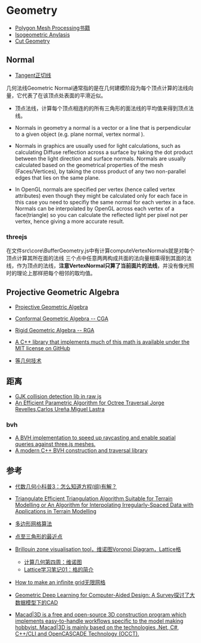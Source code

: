 # Geometry

- [Polygon Mesh Processing书籍](/cg/mesh/PolygonMeshProcessing.md)
- [Isogeometric Anylasis](/cg/mesh/IsogeometricAnylasis.md)
- [Cut Geometry](/cg/mesh/cut.geometry.md)


## Normal

- [Tangent正切线](/cg/mesh/tangnent.md)

几何法线Geometric Normal通常指的是在几何建模阶段为每个顶点计算的法线向量，它代表了在该顶点处表面的平滑近似。

- 顶点法线，计算每个顶点相连的的所有三角形的面法线的平均值来得到顶点法线。    

- Normals in geometry a normal is a vector or a line that is perpendicular to a given object (e.g. plane normal, vertex normal ). 
- Normals in graphics are usually used for light calculations, such as calculating Diffuse reflection across a surface by taking the dot product between the light direction and surface normals. Normals are usually calculated based on the geometrical properties of the mesh (Faces/Vertices), by taking the cross product of any two non-parallel edges that lies on the same plane.
- In OpenGL normals are specified per vertex (hence called vertex attributes) even though they might be calculated only for each face in this case you need to specifiy the same normal for each vertex in a face. Normals can be interpolated by OpenGL across each vertex of a face(triangle) so you can calculate the reflected light per pixel not per vertex, hence giving a more accurate result.



### threejs

在文件src\core\BufferGeometry.js中有计算computeVertexNormals就是对每个顶点计算其所在面的法线
三个点中任意两两构成共面的法向量相乘得到其面的法线，作为顶点的法线，**注意VertexNormal只算了当前面片的法线**，并没有像光照时的理论上那样把每个相邻的取均值。

## Projective Geometric Algebra

- [Projective Geometric Algebra](http://projectivegeometricalgebra.org/)    
- [Conformal Geometric Algebra -- CGA](https://conformalgeometricalgebra.org/wiki/index.php?title=Main_Page)
- [Rigid Geometric Algebra -- RGA](https://rigidgeometricalgebra.org/wiki/index.php?title=Main_Page)
- [A C++ library that implements much of this math is available under the MIT license on GitHub](https://github.com/EricLengyel/Terathon-Math-Library)

- [等几何技术](/cg/mesh/isogeometric.md)

## 距离

- [GJK collision detection lib in raw js ](https://github.com/guilledk/gjk-js)
- [An Efficient Parametric Algorithm for Octree Traversal Jorge Revelles,Carlos Ureña,Miguel Lastra](https://static.aminer.org/pdf/PDF/000/672/942/an_efficient_parametric_algorithm_for_octree_traversal.pdf)

### bvh

- [A BVH implementation to speed up raycasting and enable spatial queries against three.js meshes. ](https://github.com/gkjohnson/three-mesh-bvh)
- [A modern C++ BVH construction and traversal library ](https://github.com/madmann91/bvh)


## 参考

- [代数几何小科普3：怎么知道方程(组)有解？ ](https://blog.sciencenet.cn/blog-1646100-818073.html)
- [Triangulate Efficient Triangulation Algorithm Suitable for Terrain Modelling or An Algorithm for Interpolating Irregularly-Spaced Data with Applications in Terrain Modelling](http://paulbourke.net/papers/triangulate/)
- [多边形网格算法](http://paulbourke.net/geometry/polygonmesh/)
- [点至三角形的最近点](https://zhuanlan.zhihu.com/p/458837573)
- [Brillouin zone visualisation tool，维诺图Voronoi Diagram，Lattice格](https://github.com/tobycrisford/bravais-lattice-fermi-surfaces)
    - [计算几何第四周：维诺图](https://zhuanlan.zhihu.com/p/33896575)
    - [Lattice学习笔记01：格的简介](https://zhuanlan.zhihu.com/p/161411204)
- [How to make an infinite grid无限网格](http://asliceofrendering.com/scene%20helper/2020/01/05/InfiniteGrid/)
- [Geometric Deep Learning for Computer-Aided Design: A Survey探讨了大数据模型下的CAD](https://arxiv.org/abs/2402.17695)

- [Macad|3D is a free and open-source 3D construction program which implements easy-to-handle workflows specific to the model making hobbyist. Macad|3D is mainly based on the technologies .Net, C#, C++/CLI and OpenCASCADE Technology (OCCT). ](https://github.com/Macad3D/Macad3D)